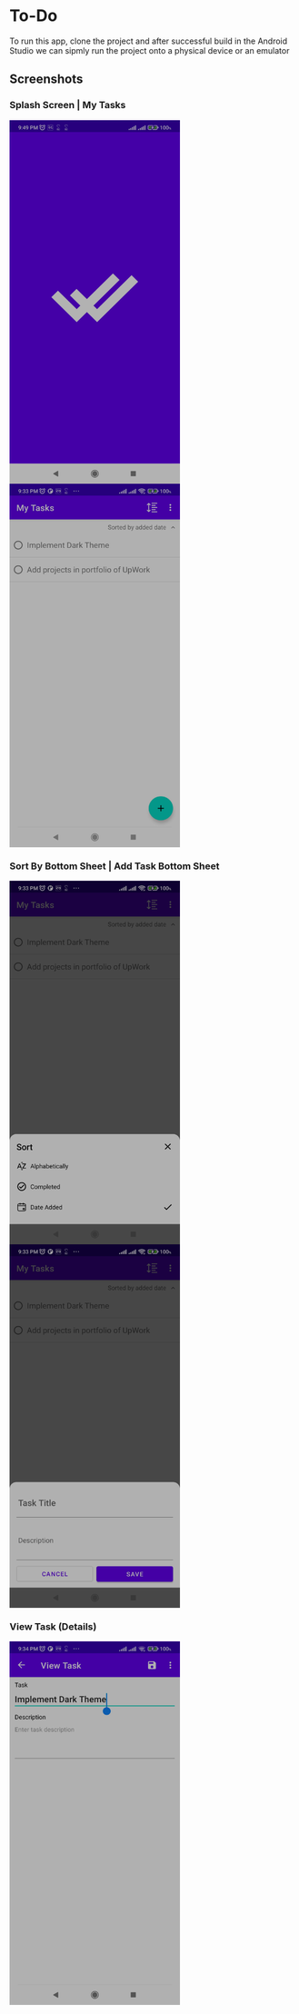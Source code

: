 # To-Do #

To run this app, clone the project and after successful build in the Android Studio we can sipmly run the project onto a physical device or an emulator

## Screenshots ##
### Splash Screen | My Tasks ###
<img src="screenshots/0_splash_screen.jpg" align="left" width="300" height="640">
<img src="screenshots/1_my_tasks.jpg" align="center" width="300" height="640">

### Sort By Bottom Sheet | Add Task Bottom Sheet ###
<img src="screenshots/2_sort_by.jpg" align="left" width="300" height="640">
<img src="screenshots/3_add_task.jpg" align="center" width="300" height="640">

### View Task (Details) ###
<img src="screenshots/4_view_task.jpg" align="left" width="300" height="640">
